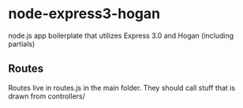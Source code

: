 node-express3-hogan
===================

node.js app boilerplate that utilizes Express 3.0 and Hogan (including partials)

Routes
------

Routes live in routes.js in the main folder. They should call stuff that is drawn
from controllers/


